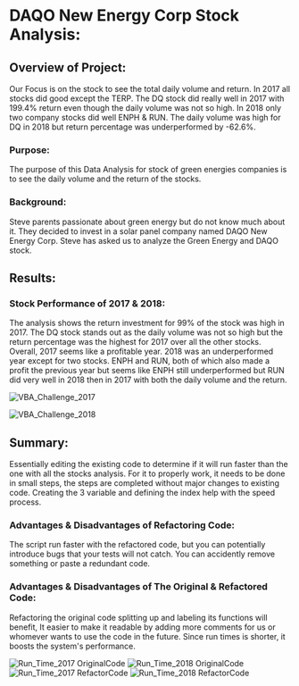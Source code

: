 # DAQO New Energy Corp Stock Analysis:

## Overview of Project:

Our Focus is on the stock to see the total daily volume and return. In 2017 all stocks did good except the TERP. The DQ stock did really well in 2017 with 199.4% return even though the daily volume was not so high. In 2018 only two company stocks did well ENPH & RUN. The daily volume was high for DQ in 2018 but return percentage was underperformed by -62.6%.

### Purpose:

The purpose of this Data Analysis for stock of green energies companies is to see the daily volume and the return of the stocks.

### Background:

Steve parents passionate about green energy but do not know much about it. They decided to invest in a solar panel company named DAQO New Energy Corp. Steve has asked us to analyze the Green Energy and DAQO stock.

## Results:

### Stock Performance of 2017 & 2018:

The analysis shows the return investment for 99% of the stock was high in 2017. The DQ stock stands out as the daily volume was not so high but the return percentage was the highest for 2017 over all the other stocks. Overall, 2017 seems like a profitable year.
2018 was an underperformed year except for two stocks. ENPH and RUN, both of which also made a profit the previous year but seems like ENPH still underperformed but RUN did very well in 2018 then in 2017 with both the daily volume and the return.

![VBA_Challenge_2017](https://github.com/Sheshe07/stock-analysis/tree/main/Resources/VBA_Challenge_2017.PNG)


![VBA_Challenge_2018](https://github.com/Sheshe07/stock-analysis/tree/main/Resources/VBA_Challenge_2018.PNG)

## Summary:

Essentially editing the existing code to determine if it will run faster than the one with all the stocks analysis. For it to properly work, it needs to be done in small steps, the steps are completed without major changes to existing code. Creating the 3 variable and defining the index help with the speed process.

### Advantages & Disadvantages of Refactoring Code:

The script run faster with the refactored code, but you can potentially introduce bugs that your tests will not catch. You can accidently remove something or paste a redundant code.

### Advantages & Disadvantages of The Original & Refactored Code:

Refactoring the original code splitting up and labeling its functions will benefit, It easier to make it readable by adding more comments for us or whomever wants to use the code in the future. Since run times is shorter, it boosts the system's performance. 


![Run_Time_2017 OriginalCode](https://github.com/Sheshe07/stock-analysis/tree/main/Resources/VBA_Challenge_Time_2017O.png)
![Run_Time_2018 OriginalCode](https://github.com/Sheshe07/stock-analysis/tree/main/Resources/VBA_Challenge_Time_2018O.png)
![Run_Time_2017 RefactorCode](https://github.com/Sheshe07/stock-analysis/tree/main/Resources/VBA_Challenge_Time_2017R.png)
![Run_Time_2018 RefactorCode](https://github.com/Sheshe07/stock-analysis/tree/main/Resources/VBA_Challenge_Time_2018R.png)


